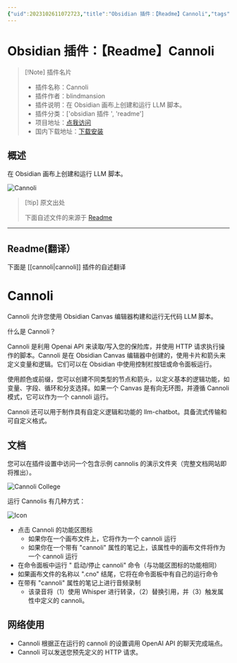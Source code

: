 ```yaml
---
{"uid":2023102611072723,"title":"Obsidian 插件：【Readme】Cannoli","tags":["obsidian插件","readme"],"description":"在Obsidian画布上创建和运行LLM脚本。","author":"AI","type":"readme","draft":false,"editable":false,"modified":20230101000000,"dg-publish":true,"permalink":"/lake-of-knowledge/10-obsidian/obsidian/readme/cannoli-readme/","dgPassFrontmatter":true}
---
```



# Obsidian 插件：【Readme】Cannoli

> [!Note] 插件名片
> - 插件名称：Cannoli
> - 插件作者：blindmansion
> - 插件说明：在 Obsidian 画布上创建和运行 LLM 脚本。
> - 插件分类：['obsidian 插件 ', 'readme']
> - 项目地址：[点我访问](https://github.com/DeabLabs/cannoli)
> - 国内下载地址：[下载安装](https://pkmer.cn/products/plugin/pluginMarket/?cannoli)

## 概述

在 Obsidian 画布上创建和运行 LLM 脚本。

![Cannoli](https://cdn.pkmer.cn/covers/cannoli.png!pkmer)

> [!tip] 原文出处
>
>下面自述文件的来源于 [Readme](https://ghproxy.net/https://raw.githubusercontent.com/DeabLabs/cannoli/main/README.md)
>

---

## Readme(翻译）

下面是 [[cannoli\|cannoli]] 插件的自述翻译

# Cannoli

Cannoli 允许您使用 Obsidian Canvas 编辑器构建和运行无代码 LLM 脚本。

什么是 Cannoli？

Cannoli 是利用 Openai API 来读取/写入您的保险库，并使用 HTTP 请求执行操作的脚本。Cannoli 是在 Obsidian Canvas 编辑器中创建的，使用卡片和箭头来定义变量和逻辑。它们可以在 Obsidian 中使用控制栏按钮或命令面板运行。

使用颜色或前缀，您可以创建不同类型的节点和箭头，以定义基本的逻辑功能，如变量、字段、循环和分支选择。如果一个 Canvas 是有向无环图，并遵循 Cannoli 模式，它可以作为一个 cannoli 运行。

Cannoli 还可以用于制作具有自定义逻辑和功能的 llm-chatbot。具备流式传输和可自定义格式。

## 文档

您可以在插件设置中访问一个包含示例 cannolis 的演示文件夹（完整文档网站即将推出）。

![Cannoli College](/assets/cannoliCollege.png)

运行 Cannolis 有几种方式：

![Icon](/assets/icon.png)

- 点击 Cannoli 的功能区图标
    - 如果你在一个画布文件上，它将作为一个 cannoli 运行
    - 如果你在一个带有 "cannoli" 属性的笔记上，该属性中的画布文件将作为一个 cannoli 运行
- 在命令面板中运行 " 启动/停止 cannoli" 命令（与功能区图标的功能相同）
- 如果画布文件的名称以 ".cno" 结尾，它将在命令面板中有自己的运行命令
- 在带有 "cannoli" 属性的笔记上进行音频录制
    - 该录音将（1）使用 Whisper 进行转录，（2）替换引用，并（3）触发属性中定义的 cannoli。

## 网络使用

- Cannoli 根据正在运行的 cannoli 的设置调用 OpenAI API 的聊天完成端点。
- Cannoli 可以发送您预先定义的 HTTP 请求。



